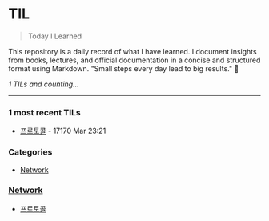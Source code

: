 # TIL
> Today I Learned

This repository is a daily record of what I have learned.
I document insights from books, lectures, and official documentation in a concise and structured format using Markdown.
"Small steps every day lead to big results." 🚀


_1 TILs and counting..._

---

### 1 most recent TILs

- [프로토콜](Network/Protocol.md) - 17170 Mar 23:21

### Categories

- [Network](#network)

### [Network](#network)
- [프로토콜](Network/Protocol.md)


